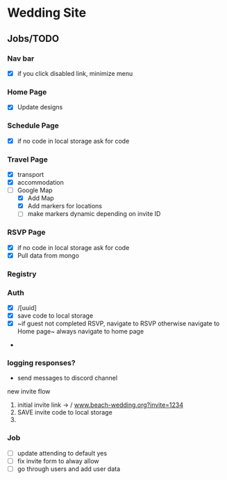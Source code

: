 # Wedding Site

## Jobs/TODO

### Nav bar

- [x] if you click disabled link, minimize menu

### Home Page

- [x] Update designs

### Schedule Page

- [x] if no code in local storage ask for code

### Travel Page

- [x] transport
- [x] accommodation
- [ ] Google Map
  - [x] Add Map
  - [x] Add markers for locations
  - [ ] make markers dynamic depending on invite ID

### RSVP Page

- [x] if no code in local storage ask for code
- [x] Pull data from mongo

### Registry

### Auth

- [x] /[uuid]
- [x] save code to local storage
- [x] ~if guest not completed RSVP, navigate to RSVP otherwise navigate to Home page~ always navigate to home page
-

### logging responses?

- send messages to discord channel

new invite flow

1. initial invite link -> / www.beach-wedding.org?invite=1234
2. SAVE invite code to local storage
3.

### Job

- [ ] update attending to default yes
- [ ] fix invite form to alway allow
- [ ] go through users and add user data

